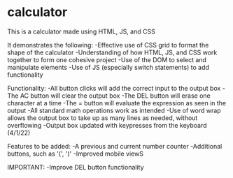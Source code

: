 # calculator
This is a calculator made using HTML, JS, and CSS

It demonstrates the following:
-Effective use of CSS grid to format the shape of the calculator
-Understanding of how HTML, JS, and CSS work together to form one cohesive project
-Use of the DOM to select and manipulate elements
-Use of JS (especially switch statements) to add functionality

Functionality:
-All button clicks will add the correct input to the output box
-The AC button will clear the output box
-The DEL button will erase one character at a time
-The = button will evaluate the expression as seen in the output
-All standard math operations work as intended
-Use of word wrap allows the output box to take up as many lines as needed, without overflowing
-Output box updated with keypresses from the keyboard (4/1/22)

Features to be added:
-A previous and current number counter
-Additional buttons, such as '(', ')'
-Improved mobile viewS

IMPORTANT:
-Improve DEL button functionality